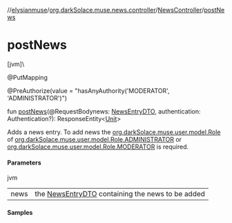 //[elysianmuse](../../../index.md)/[org.darkSolace.muse.news.controller](../index.md)/[NewsController](index.md)/[postNews](post-news.md)

# postNews

[jvm]\

@PutMapping

@PreAuthorize(value = &quot;hasAnyAuthority('MODERATOR', 'ADMINISTRATOR')&quot;)

fun [postNews](post-news.md)(@RequestBodynews: [NewsEntryDTO](../../org.darkSolace.muse.news.model.dto/-news-entry-d-t-o/index.md), authentication: Authentication?): ResponseEntity&lt;[Unit](https://kotlinlang.org/api/latest/jvm/stdlib/kotlin/-unit/index.html)&gt;

Adds a news entry. To add news the [org.darkSolace.muse.user.model.Role](../../org.darkSolace.muse.user.model/-role/index.md) of [org.darkSolace.muse.user.model.Role.ADMINISTRATOR](../../org.darkSolace.muse.user.model/-role/-a-d-m-i-n-i-s-t-r-a-t-o-r/index.md) or [org.darkSolace.muse.user.model.Role.MODERATOR](../../org.darkSolace.muse.user.model/-role/-m-o-d-e-r-a-t-o-r/index.md) is required.

#### Parameters

jvm

| | |
|---|---|
| news | the [NewsEntryDTO](../../org.darkSolace.muse.news.model.dto/-news-entry-d-t-o/index.md) containing the news to be added |

#### Samples
